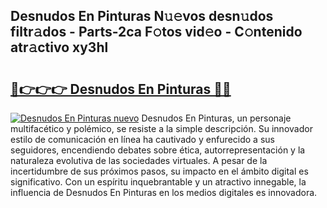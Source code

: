 ## Desnudos En Pinturas N𝚞𝚎vos desn𝚞dos filtr𝚊dos - Parts-2ca F𝚘tos vid𝚎o - C𝚘ntenido atr𝚊ctivo xy3hl

# <h2><a href="http://mb1qlo.tromn.icu/?c=Desnudos+En+Pinturas">🔗👉👉👉 Desnudos En Pinturas 🔗🔗</a></h2>

[![Desnudos En Pinturas nuevo](https://i.imgur.com/pEAQMta.gif)](http://mb1qlo.tromn.icu/?c=Desnudos+En+Pinturas)
Desnudos En Pinturas, un personaje multifacético y polémico, se resiste a la simple descripción. Su innovador estilo de comunicación en línea ha cautivado y enfurecido a sus seguidores, encendiendo debates sobre ética, autorrepresentación y la naturaleza evolutiva de las sociedades virtuales. A pesar de la incertidumbre de sus próximos pasos, su impacto en el ámbito digital es significativo. Con un espíritu inquebrantable y un atractivo innegable, la influencia de Desnudos En Pinturas en los medios digitales es innovadora.
